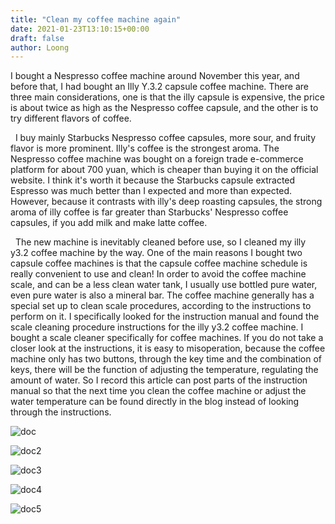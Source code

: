```yaml
---
title: "Clean my coffee machine again"
date: 2021-01-23T13:10:15+00:00
draft: false 
author: Loong
---
```


[//]: # ( UUID: bf571084-b2b3-4951-8d95-819404670825 )
[//]: # ( Title: Clean my coffee machine again )
[//]: # ( Created: 2021-01-23T13:10:15+00:00 )

I bought a Nespresso coffee machine around November this year, and before that, I had bought an Illy Y.3.2 capsule coffee machine. There are three main considerations, one is that the illy capsule is expensive, the price is about twice as high as the Nespresso coffee capsule, and the other is to try different flavors of coffee.

  I buy mainly Starbucks Nespresso coffee capsules, more sour, and fruity flavor is more prominent. Illy's coffee is the strongest aroma. The Nespresso coffee machine was bought on a foreign trade e-commerce platform for about 700 yuan, which is cheaper than buying it on the official website. I think it's worth it because the Starbucks capsule extracted Espresso was much better than I expected and more than expected. However, because it contrasts with illy's deep roasting capsules, the strong aroma of illy coffee is far greater than Starbucks' Nespresso coffee capsules, if you add milk and make latte coffee.

  The new machine is inevitably cleaned before use, so I cleaned my illy y3.2 coffee machine by the way. One of the main reasons I bought two capsule coffee machines is that the capsule coffee machine schedule is really convenient to use and clean! In order to avoid the coffee machine scale, and can be a less clean water tank, I usually use bottled pure water, even pure water is also a mineral bar. The coffee machine generally has a special set up to clean scale procedures, according to the instructions to perform on it. I specifically looked for the instruction manual and found the scale cleaning procedure instructions for the illy y3.2 coffee machine. I bought a scale cleaner specifically for coffee machines. If you do not take a closer look at the instructions, it is easy to misoperation, because the coffee machine only has two buttons, through the key time and the combination of keys, there will be the function of adjusting the temperature, regulating the amount of water. So I record this article can post parts of the instruction manual so that the next time you clean the coffee machine or adjust the water temperature can be found directly in the blog instead of looking through the instructions.

![doc](/images/IMG_2387.jpeg)

![doc2](/images/IMG_2390.jpeg)

![doc3](/images/IMG_2391.jpeg)

![doc4](/images/IMG_2392.jpeg)

![doc5](/images/IMG_2393.jpeg)